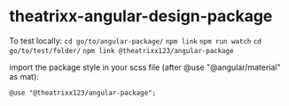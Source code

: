 # theatrixx-angular-design-package

To test locally:
`cd go/to/angular-package/`
`npm link`
`npm run watch`
`cd go/to/test/folder/`
`npm link @theatrixx123/angular-package`

import the package style in your scss file (after @use "@angular/material" as mat):

`@use "@theatrixx123/angular-package";`
